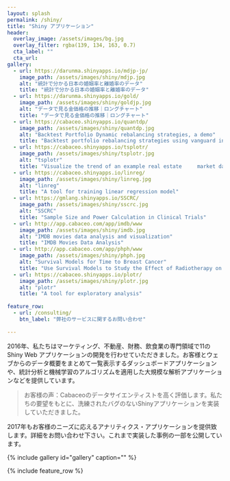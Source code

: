 ```yaml
---
layout: splash
permalink: /shiny/
title: "Shiny アプリケーション"
header:
  overlay_image: /assets/images/bg.jpg
  overlay_filter: rgba(139, 134, 163, 0.7)
  cta_label: ""
  cta_url: 
gallery:
  - url: https://darunma.shinyapps.io/mdjp-jp/
    image_path: /assets/images/shiny/mdjp.jpg
    alt: "統計で分かる日本の婚姻率と離婚率のデータ"
    title: "統計で分かる日本の婚姻率と離婚率のデータ"
  - url: https://darunma.shinyapps.io/gold/
    image_path: /assets/images/shiny/goldjp.jpg
    alt: "データで見る金価格の推移｜ロングチャート"
    title: "データで見る金価格の推移｜ロングチャート"
  - url: https://cabaceo.shinyapps.io/quantdp/
    image_path: /assets/images/shiny/quantdp.jpg
    alt: "Backtest Portfolio Dynamic rebalancing strategies, a demo"
    title: "Backtest portfolio rebalancing strategies using vanguard index funds"
  - url: https://cabaceo.shinyapps.io/tsplotr/
    image_path: /assets/images/shiny/tsplotr.jpg
    alt: "tsplotr"
    title: "Visualize the trend of an example real estate     market dataset"    
  - url: https://cabaceo.shinyapps.io/linreg/
    image_path: /assets/images/shiny/linreg.jpg
    alt: "linreg"
    title: "A tool for training linear regression model"            
  - url: https://gmlang.shinyapps.io/SSCRC/
    image_path: /assets/images/shiny/sscrc.jpg
    alt: "SSCRC"
    title: "Sample Size and Power Calculation in Clinical Trials"        
  - url: http://app.cabaceo.com/app/imdb/www
    image_path: /assets/images/shiny/imdb.jpg
    alt: "IMDB movies data analysis and visualization"
    title: "IMDB Movies Data Analysis"
  - url: http://app.cabaceo.com/app/phph/www
    image_path: /assets/images/shiny/phph.jpg
    alt: "Survival Models for Time to Breast Cancer"
    title: "Use Survival Models to Study the Effect of Radiotherapy on Time to Breast Cancer"
  - url: https://cabaceo.shinyapps.io/plotr/
    image_path: /assets/images/shiny/plotr.jpg
    alt: "plotr"
    title: "A tool for exploratory analysis"
  
feature_row:
  - url: /consulting/
    btn_label: "弊社のサービスに関するお問い合わせ"      
        
---
```


2016年、私たちはマーケティング、不動産、財務、飲食業の専門領域で11のShiny Web アプリケーションの開発を行わせていただきました。お客様とウェブからのデータ概要をまとめて一覧表示するダッシュボードアプリケーションや、統計分析と機械学習のアルゴリズムを適用した大規模な解析アプリケーションなどを提供しています。

>お客様の声：Cabaceoのデータサイエンティストを高く評価します。私たちの要望をもとに、洗練されたバグのないShinyアプリケーションを実装していただきました。

2017年もお客様のニーズに応えるアナリティクス・アプリケーションを提供致します。詳細をお問い合わせ下さい。これまで実装した事例の一部を公開しています。

{% include gallery id="gallery" caption="" %}

{% include feature_row %}